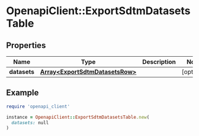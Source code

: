 # OpenapiClient::ExportSdtmDatasetsTable

## Properties

| Name | Type | Description | Notes |
| ---- | ---- | ----------- | ----- |
| **datasets** | [**Array&lt;ExportSdtmDatasetsRow&gt;**](ExportSdtmDatasetsRow.md) |  | [optional] |

## Example

```ruby
require 'openapi_client'

instance = OpenapiClient::ExportSdtmDatasetsTable.new(
  datasets: null
)
```

